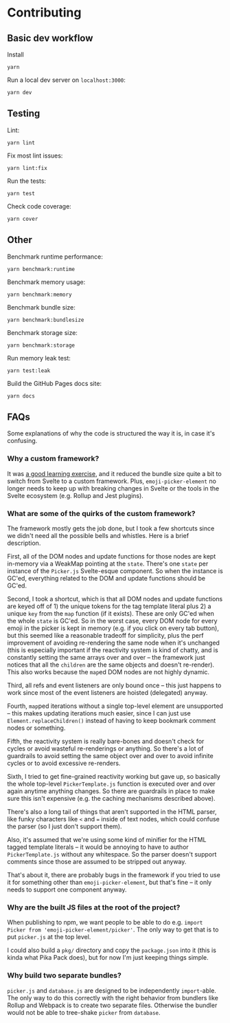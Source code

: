 # Contributing

## Basic dev workflow


Install

    yarn

Run a local dev server on `localhost:3000`:

    yarn dev
    
## Testing

Lint:

    yarn lint

Fix most lint issues:

    yarn lint:fix

Run the tests:

    yarn test

Check code coverage:

    yarn cover

## Other

Benchmark runtime performance:

    yarn benchmark:runtime

Benchmark memory usage:

    yarn benchmark:memory

Benchmark bundle size:

    yarn benchmark:bundlesize

Benchmark storage size:

    yarn benchmark:storage

Run memory leak test:

    yarn test:leak

Build the GitHub Pages docs site:

    yarn docs

## FAQs

Some explanations of why the code is structured the way it is, in case it's confusing.

### Why a custom framework?

It was [a good learning exercise](https://nolanlawson.com/2023/12/02/lets-learn-how-modern-javascript-frameworks-work-by-building-one/), and it reduced the bundle size quite a bit to switch from Svelte to a custom framework. Plus, `emoji-picker-element` no longer needs to keep
up with breaking changes in Svelte or the tools in the Svelte ecosystem (e.g. Rollup and Jest plugins).

### What are some of the quirks of the custom framework?

The framework mostly gets the job done, but I took a few shortcuts since we didn't need all the possible bells and whistles. Here is a brief description.

First, all of the DOM nodes and update functions for those nodes are kept in-memory via a WeakMap pointing at the `state`. There's one `state` per instance of the `Picker.js` Svelte-esque component. So when the instance is GC'ed, everything related to the DOM and update functions should be GC'ed.

Second, I took a shortcut, which is that all DOM nodes and update functions are keyed off of 1) the unique tokens for the tag template literal plus 2) a unique `key` from the `map` function (if it exists). These are only GC'ed when the whole `state` is GC'ed. So in the worst case, every DOM node for every emoji in the picker is kept in memory (e.g. if you click on every tab button), but this seemed like a reasonable tradeoff for simplicity, plus the perf improvement of avoiding re-rendering the same node when it's unchanged (this is especially important if the reactivity system is kind of chatty, and is constantly setting the same arrays over and over – the framework just notices that all the `children` are the same objects and doesn't re-render). This also works because the `map`ed DOM nodes are not highly dynamic.

Third, all refs and event listeners are only bound once – this just happens to work since most of the event listeners are hoisted (delegated) anyway.

Fourth, `map`ped iterations without a single top-level element are unsupported – this makes updating iterations much easier, since I can just use `Element.replaceChildren()` instead of having to keep bookmark comment nodes or something.

Fifth, the reactivity system is really bare-bones and doesn't check for cycles or avoid wasteful re-renderings or anything. So there's a lot of guardrails to avoid setting the same object over and over to avoid infinite cycles or to avoid excessive re-renders.

Sixth, I tried to get fine-grained reactivity working but gave up, so basically the whole top-level `PickerTemplate.js` function is executed over and over again anytime anything changes. So there are guardrails in place to make sure this isn't expensive (e.g. the caching mechanisms described above).

There's also a long tail of things that aren't supported in the HTML parser, like funky characters like `<` and `=` inside of text nodes, which could confuse the parser (so I just don't support them).

Also, it's assumed that we're using some kind of minifier for the HTML tagged template literals – it would be annoying to have to author `PickerTemplate.js` without any whitespace. So the parser doesn't support comments since those are assumed to be stripped out anyway.

That's about it, there are probably bugs in the framework if you tried to use it for something other than `emoji-picker-element`, but that's fine – it only needs to support one component anyway.

### Why are the built JS files at the root of the project?

When publishing to npm, we want people to be able to do e.g. `import Picker from 'emoji-picker-element/picker'`. The only way to get that is to put `picker.js` at the top level.

I could also build a `pkg/` directory and copy the `package.json` into it (this is kinda what Pika Pack does), but for now I'm just keeping things simple.

### Why build two separate bundles?

`picker.js` and `database.js` are designed to be independently `import`-able. The only way to do this correctly with the right behavior from bundlers like Rollup and Webpack is to create two separate files. Otherwise the bundler would not be able to tree-shake `picker` from `database`.
